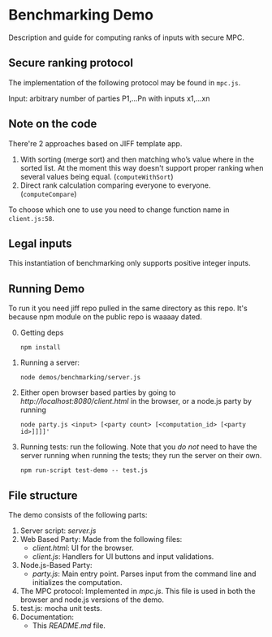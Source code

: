 # Benchmarking Demo

Description and guide for computing ranks of inputs with secure MPC.

## Secure ranking protocol

The implementation of the following protocol may be found in `mpc.js`.

Input: arbitrary number of parties P1,...Pn with inputs x1,...xn

## Note on the code

There're 2 approaches based on JIFF template app.

1. With sorting (merge sort) and then matching who’s value where in the sorted list. At the moment this way doesn't support proper ranking when several values being equal. (`computeWithSort`)
2. Direct rank calculation comparing everyone to everyone. (`computeCompare`)

To choose which one to use you need to change function name in `client.js:58`.

## Legal inputs

This instantiation of benchmarking only supports positive integer inputs.

## Running Demo
To run it you need jiff repo pulled in the same directory as this repo. It's because npm module on the public repo is waaaay dated.

0. Getting deps

    ```shell
    npm install
    ```

1. Running a server:
    ```shell
    node demos/benchmarking/server.js
    ```

2. Either open browser based parties by going to *http://localhost:8080/client.html* in the browser, or a node.js party by running
    ```shell
    node party.js <input> [<party count> [<computation_id> [<party id>]]]]'
    ```

3. Running tests: run the following. Note that you *do not* need to have the server running when running the tests; they run the server on their own.
    ```shell
    npm run-script test-demo -- test.js
    ```
## File structure
The demo consists of the following parts:
1. Server script: *server.js*
2. Web Based Party: Made from the following files:
    * *client.html*: UI for the browser.
    * *client.js*: Handlers for UI buttons and input validations.
3. Node.js-Based Party:
    * *party.js*: Main entry point. Parses input from the command line and initializes the computation.
4. The MPC protocol: Implemented in *mpc.js*. This file is used in both the browser and node.js versions of the demo.
5. test.js: mocha unit tests.
6. Documentation:
    * This *README.md* file.

